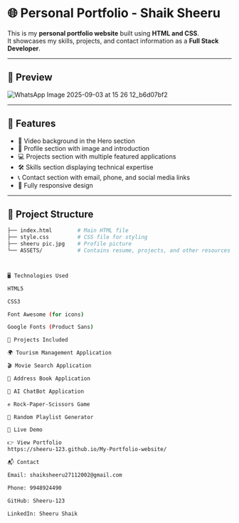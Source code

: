 # 🌐 Personal Portfolio - Shaik Sheeru

This is my **personal portfolio website** built using **HTML and CSS**.  
It showcases my skills, projects, and contact information as a **Full Stack Developer**.

---

## 📸 Preview
![WhatsApp Image 2025-09-03 at 15 26 12_b6d07bf2](https://github.com/user-attachments/assets/f2534e65-0de4-4cc7-bb4a-87ca5b02e2d0)


---

## 🚀 Features
- 🎥 Video background in the Hero section  
- 👤 Profile section with image and introduction  
- 💻 Projects section with multiple featured applications  
- 🛠️ Skills section displaying technical expertise  
- 📞 Contact section with email, phone, and social media links  
- 📱 Fully responsive design  

---

## 📂 Project Structure
```bash
├── index.html        # Main HTML file
├── style.css         # CSS file for styling
├── sheeru pic.jpg    # Profile picture
└── ASSETS/           # Contains resume, projects, and other resources



🖥️ Technologies Used

HTML5

CSS3

Font Awesome (for icons)

Google Fonts (Product Sans)

📌 Projects Included

🌍 Tourism Management Application

🎬 Movie Search Application

📒 Address Book Application

🤖 AI ChatBot Application

✊ Rock-Paper-Scissors Game

🎵 Random Playlist Generator

🔗 Live Demo

👉 View Portfolio
https://sheeru-123.github.io/My-Portfolio-website/

📬 Contact

Email: shaiksheeru27112002@gmail.com

Phone: 9948924490

GitHub: Sheeru-123

LinkedIn: Sheeru Shaik



